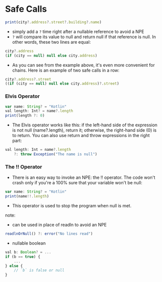 # Safe Calls
```js
print(city?.address?.street?.building?.name)
```
- simply add a `?` time right after a nullable reference to avoid a NPE
- `?` will compare its value to null and return null if that reference is null. In other words, these two lines are equal:
```js
city?.address
(if (city == null) null else city.address)
```
- As you can see from the example above, it's even more convenient for chains. Here is an example of two safe calls in a row:
```js
city?.address?.street
((if (city == null) null else city.address)?.street)
```

### Elvis Operator
```js
var name: String? = "Kotlin"
val length: Int? = name?.length
print(length ?: 0)
```
- The Elvis operator works like this: if the left-hand side of the expression is not null (name?.length), return it; otherwise, the right-hand side (0) is to return. You can also use return and throw expressions in the right part:
```js
val length: Int = name?.length
    ?: throw Exception("The name is null")
```

### The !! Operator
- There is an easy way to invoke an NPE: the !! operator. The code won't crash only if you're a 100% sure that your variable won't be null:
```js
var name: String? = "Kotlin"
print(name!!.length)
```
- This operator is used to stop the program when null is met.


note:
- can be used in place of readln to avoid an NPE
```js
readlnOrNull() ?: error("No lines read")
```
- nullable boolean
```js
val b: Boolean? = ...
if (b == true) {
    ...
} else {
    // `b` is false or null
}
```

